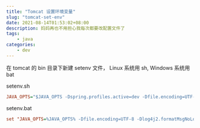 ```yaml
---
title: "Tomcat 设置环境变量"
slug: "tomcat-set-env"
date: 2021-08-14T01:53:02+08:00
description: 妈妈再也不用担心我每次都要改配置文件了
tags: 
    - java
categories:
    - dev
---
```


在 tomcat 的 bin 目录下新建 setenv 文件， Linux 系统用 sh, Windows 系统用 bat

setenv.sh

```ini
JAVA_OPTS="$JAVA_OPTS -Dspring.profiles.active=dev -Dfile.encoding=UTF-8"
```

setenv.bat
```ini
set "JAVA_OPTS=%JAVA_OPTS% -Dfile.encoding=UTF-8 -Dlog4j2.formatMsgNoLookups=true -Dspring.profiles.active=dev"
```
